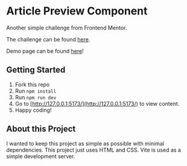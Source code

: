 # Article Preview Component

Another simple challenge from Frontend Mentor.

The challenge can be found [here](https://www.frontendmentor.io/challenges/article-preview-component-dYBN_pYFT).

Demo page can be found [here](https://davinaleong.github.io/fem-article-preview-component/)!

## Getting Started

1. Fork this repo
2. Run `npm install`
3. Run `npm run dev`
4. Go to [http://127.0.0.1:5173/](http://127.0.0.1:5173/) to view content.
5. Happy coding!

## About this Project

I wanted to keep this project as simple as possible with minimal dependencies. This project just uses HTML and CSS. Vite is used as a simple development server.

